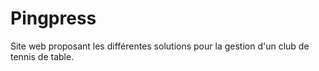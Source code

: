 # Pingpress

Site web proposant les différentes solutions pour la gestion d'un club de tennis de table.
